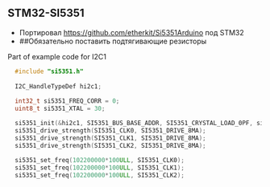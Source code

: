 ## STM32-SI5351

* Портировал https://github.com/etherkit/Si5351Arduino под STM32
* ##Обязательно поставить подтягивающие резисторы

Part of example code for I2C1
```C
  #include "si5351.h"
  
  I2C_HandleTypeDef hi2c1;
  
  int32_t si5351_FREQ_CORR = 0;
  uint8_t si5351_XTAL = 30;

  si5351_init(&hi2c1, SI5351_BUS_BASE_ADDR, SI5351_CRYSTAL_LOAD_0PF, si5351_XTAL*1000000, si5351_FREQ_CORR);
  si5351_drive_strength(SI5351_CLK0, SI5351_DRIVE_8MA);
  si5351_drive_strength(SI5351_CLK1, SI5351_DRIVE_8MA);
  si5351_drive_strength(SI5351_CLK2, SI5351_DRIVE_8MA);
  
  si5351_set_freq(102200000*100ULL, SI5351_CLK0);
  si5351_set_freq(102200000*100ULL, SI5351_CLK1);
  si5351_set_freq(102200000*100ULL, SI5351_CLK2);
```
